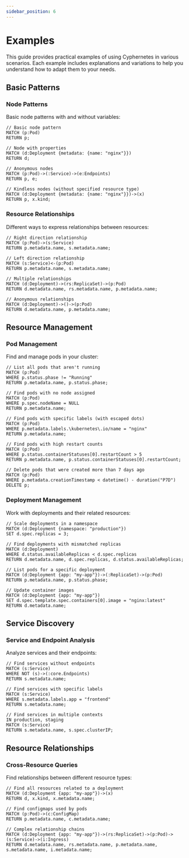```yaml
---
sidebar_position: 6
---
```


# Examples

This guide provides practical examples of using Cyphernetes in various scenarios. Each example includes explanations and variations to help you understand how to adapt them to your needs.

## Basic Patterns

### Node Patterns

Basic node patterns with and without variables:

```cypher
// Basic node pattern
MATCH (p:Pod)
RETURN p;

// Node with properties
MATCH (d:Deployment {metadata: {name: "nginx"}})
RETURN d;

// Anonymous nodes
MATCH (p:Pod)->(:Service)->(e:Endpoints)
RETURN p, e;

// Kindless nodes (without specified resource type)
MATCH (d:Deployment {metadata: {name: "nginx"}})->(x)
RETURN p, x.kind;
```

### Resource Relationships

Different ways to express relationships between resources:

```cypher
// Right direction relationship
MATCH (p:Pod)->(s:Service)
RETURN p.metadata.name, s.metadata.name;

// Left direction relationship
MATCH (s:Service)<-(p:Pod)
RETURN p.metadata.name, s.metadata.name;

// Multiple relationships
MATCH (d:Deployment)->(rs:ReplicaSet)->(p:Pod)
RETURN d.metadata.name, rs.metadata.name, p.metadata.name;

// Anonymous relationships
MATCH (d:Deployment)->()->(p:Pod)
RETURN d.metadata.name, p.metadata.name;
```

## Resource Management

### Pod Management

Find and manage pods in your cluster:

```cypher
// List all pods that aren't running
MATCH (p:Pod)
WHERE p.status.phase != "Running"
RETURN p.metadata.name, p.status.phase;

// Find pods with no node assigned
MATCH (p:Pod)
WHERE p.spec.nodeName = NULL
RETURN p.metadata.name;

// Find pods with specific labels (with escaped dots)
MATCH (p:Pod)
WHERE p.metadata.labels.\kubernetes\.io/name = "nginx"
RETURN p.metadata.name;

// Find pods with high restart counts
MATCH (p:Pod)
WHERE p.status.containerStatuses[0].restartCount > 5
RETURN p.metadata.name, p.status.containerStatuses[0].restartCount;

// Delete pods that were created more than 7 days ago
MATCH (p:Pod)
WHERE p.metadata.creationTimestamp < datetime() - duration("P7D")
DELETE p;
```

### Deployment Management

Work with deployments and their related resources:

```cypher
// Scale deployments in a namespace
MATCH (d:Deployment {namespace: "production"})
SET d.spec.replicas = 3;

// Find deployments with mismatched replicas
MATCH (d:Deployment)
WHERE d.status.availableReplicas < d.spec.replicas
RETURN d.metadata.name, d.spec.replicas, d.status.availableReplicas;

// List pods for a specific deployment
MATCH (d:Deployment {app: "my-app"})->(:ReplicaSet)->(p:Pod)
RETURN p.metadata.name, p.status.phase;

// Update container images
MATCH (d:Deployment {app: "my-app"})
SET d.spec.template.spec.containers[0].image = "nginx:latest"
RETURN d.metadata.name;
```

## Service Discovery

### Service and Endpoint Analysis

Analyze services and their endpoints:

```cypher
// Find services without endpoints
MATCH (s:Service)
WHERE NOT (s)->(:core.Endpoints)
RETURN s.metadata.name;

// Find services with specific labels
MATCH (s:Service)
WHERE s.metadata.labels.app = "frontend"
RETURN s.metadata.name;

// Find services in multiple contexts
IN production, staging
MATCH (s:Service)
RETURN s.metadata.name, s.spec.clusterIP;
```

## Resource Relationships

### Cross-Resource Queries

Find relationships between different resource types:

```cypher
// Find all resources related to a deployment
MATCH (d:Deployment {app: "my-app"})->(x)
RETURN d, x.kind, x.metadata.name;

// Find configmaps used by pods
MATCH (p:Pod)->(c:ConfigMap)
RETURN p.metadata.name, c.metadata.name;

// Complex relationship chains
MATCH (d:Deployment {app: "my-app"})->(rs:ReplicaSet)->(p:Pod)->(s:Service)->(i:Ingress)
RETURN d.metadata.name, rs.metadata.name, p.metadata.name, s.metadata.name, i.metadata.name;
```